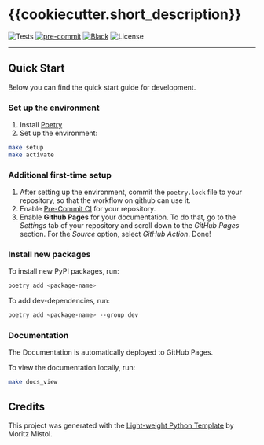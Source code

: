 # {{cookiecutter.short_description}}

![Tests](https://img.shields.io/github/actions/workflow/status/{{cookiecutter.github_username}}/{{cookiecutter.repo_name}}/test_deploy.yaml?style={{cookiecutter.badge_style}}&label=Test%20and%20Deploy)
[![pre-commit](https://img.shields.io/badge/pre--commit-enabled-brightgreen?logo=pre-commit&logoColor=white&style={{cookiecutter.badge_style}})][pre-commit]
[![Black](https://img.shields.io/static/v1?label=code%20style&message=black&color=black&style={{cookiecutter.badge_style}})][black]
![License](https://img.shields.io/github/license/{{cookiecutter.github_username}}/{{cookiecutter.repo_name}}?style={{cookiecutter.badge_style}})

[pre-commit]: https://github.com/pre-commit/pre-commit
[black]: https://github.com/psf/black

---

## Quick Start

Below you can find the quick start guide for development.

### Set up the environment

1. Install [Poetry](https://python-poetry.org/docs/#installation)
2. Set up the environment:

```bash
make setup
make activate
```

### Additional first-time setup

1. After setting up the environment, commit the `poetry.lock` file to your repository, so that the workflow on github can use it.
2. Enable [Pre-Commit CI](https://pre-commit.ci/) for your repository.
3. Enable **Github Pages** for your documentation.
   To do that, go to the _Settings_ tab of your repository and scroll down to the _GitHub Pages_ section.
   For the _Source_ option, select _GitHub Action_. Done!

### Install new packages

To install new PyPI packages, run:

```bash
poetry add <package-name>
```

To add dev-dependencies, run:

```bash
poetry add <package-name> --group dev
```

### Documentation

The Documentation is automatically deployed to GitHub Pages.

To view the documentation locally, run:

```bash
make docs_view
```

## Credits

This project was generated with the [Light-weight Python Template](https://github.com/MoritzM00/python-template) by Moritz Mistol.
